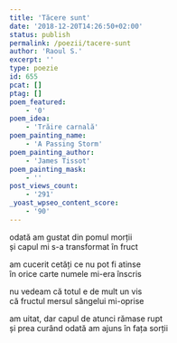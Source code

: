 ```yaml
---
title: 'Tăcere sunt'
date: '2018-12-20T14:26:50+02:00'
status: publish
permalink: /poezii/tacere-sunt
author: 'Raoul S.'
excerpt: ''
type: poezie
id: 655
pcat: []
ptag: []
poem_featured:
    - '0'
poem_idea:
    - 'Trăire carnală'
poem_painting_name:
    - 'A Passing Storm'
poem_painting_author:
    - 'James Tissot'
poem_painting_mask:
    - ''
post_views_count:
    - '291'
_yoast_wpseo_content_score:
    - '90'
---
```

odată am gustat din pomul morții  
și capul mi s-a transformat în fruct

am cucerit cetăți ce nu pot fi atinse  
în orice carte numele mi-era înscris

nu vedeam că totul e de mult un vis  
că fructul mersul sângelui mi-oprise

am uitat, dar capul de atunci rămase rupt  
și prea curând odată am ajuns în fața sorții